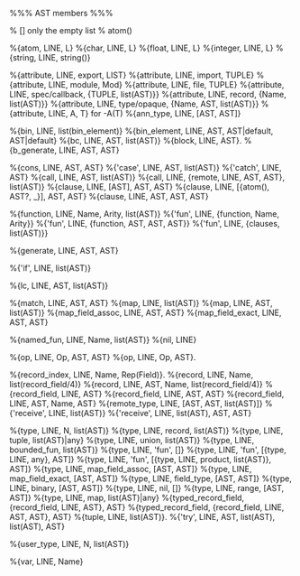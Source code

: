 


%%% AST members %%%

% []    only the empty list
% atom()

%{atom, LINE, L}
%{char, LINE, L}
%{float, LINE, L}
%{integer, LINE, L}
%{string, LINE, string()}

%{attribute, LINE, export, LIST}
%{attribute, LINE, import, TUPLE}
%{attribute, LINE, module, Mod}
%{attribute, LINE, file, TUPLE}
%{attribute, LINE, spec/callback, {TUPLE, list(AST)}}
%{attribute, LINE, record, {Name, list(AST)}}
%{attribute, LINE, type/opaque, {Name, AST, list(AST)}}
%{attribute, LINE, A, T}    for -A(T)
%{ann_type, LINE, [AST, AST]}

%{bin, LINE, list(bin_element)}
%{bin_element, LINE, AST, AST|default, AST|default}
%{bc, LINE, AST, list(AST)}
%{block, LINE, AST}.
%{b_generate, LINE, AST, AST}

%{cons, LINE, AST, AST}
%{'case', LINE, AST, list(AST)}
%{'catch', LINE, AST}
%{call, LINE, AST, list(AST)}
%{call, LINE, {remote, LINE, AST, AST}, list(AST)}
%{clause, LINE, [AST], AST, AST}
%{clause, LINE, [{atom(), AST?, _}], AST, AST}
%{clause, LINE, AST, AST, AST}

%{function, LINE, Name, Arity, list(AST)}
%{'fun', LINE, {function, Name, Arity}}
%{'fun', LINE, {function, AST, AST, AST}}
%{'fun', LINE, {clauses, list(AST)}}

%{generate, LINE, AST, AST}

%{'if', LINE, list(AST)}

%{lc, LINE, AST, list(AST)}

%{match, LINE, AST, AST}
%{map, LINE, list(AST)}
%{map, LINE, AST, list(AST)}
%{map_field_assoc, LINE, AST, AST}
%{map_field_exact, LINE, AST, AST}

%{named_fun, LINE, Name, list(AST)}
%{nil, LINE}

%{op, LINE, Op, AST, AST}
%{op, LINE, Op, AST}.

%{record_index, LINE, Name, Rep(Field)}.
%{record, LINE, Name, list(record_field/4)}
%{record, LINE, AST, Name, list(record_field/4)}
%{record_field, LINE, AST}
%{record_field, LINE, AST, AST}
%{record_field, LINE, AST, Name, AST}
%{remote_type, LINE, [AST, AST, list(AST)]}
%{'receive', LINE, list(AST)}
%{'receive', LINE, list(AST), AST, AST}

%{type, LINE, N, list(AST)}
%{type, LINE, record, list(AST)}
%{type, LINE, tuple, list(AST)|any}
%{type, LINE, union, list(AST)}
%{type, LINE, bounded_fun, list(AST)}
%{type, LINE, 'fun', []}
%{type, LINE, 'fun', [{type, LINE, any}, AST]}
%{type, LINE, 'fun', [{type, LINE, product, list(AST)}, AST]}
%{type, LINE, map_field_assoc, [AST, AST]}
%{type, LINE, map_field_exact, [AST, AST]}
%{type, LINE, field_type, [AST, AST]}
%{type, LINE, binary, [AST, AST]}
%{type, LINE, nil, []}
%{type, LINE, range, [AST, AST]}
%{type, LINE, map, list(AST)|any}
%{typed_record_field, {record_field, LINE, AST}, AST}
%{typed_record_field, {record_field, LINE, AST, AST}, AST}
%{tuple, LINE, list(AST)}.
%{'try', LINE, AST, list(AST), list(AST), AST}

%{user_type, LINE, N, list(AST)}

%{var, LINE, Name}

